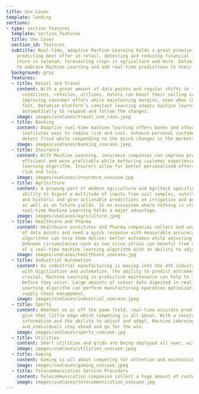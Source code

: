 ```yaml
---
title: Use Cases
template: landing
sections:
- type: section_features
  template: section_features
  title: Use Cases
  section_id: features
  subtitle: Real-time, adaptive Machine Learning holds a great promise in many domains,
    predicting best offer in retail, detecting and reducing financial fraud, fighting
    churn in telecom, forecasting crops in agriculture and more. Datomize helps teams
    to embrace Machine Learning and add real-time predictions to their core business.
  background: gray
  features:
  - title: Retail and Travel
    content: With a great amount of data points and regular shifts in the operating
      conditions, retailes, airlines, hotels can boost their selling capabilities,
      improving consumer offers while maintaining margins, even when conditions change
      fast. Datomize platform’s constant learning adapts machine learning algorithms
      automatically to respond and follow the changes.
    image: images/useCases/travel_use_case.jpeg
  - title: Banking
    content: Adaptive real-time machine learning offers banks and other financial
      institutes ways to reduce risk and cost, enhance personal customer experience,
      detect fraud while responding to the quick changes in the markets.
    image: images/useCases/banking_usecase.jpeg
  - title: Insurance
    content: With Machine Learning, insurance companies can improve predictions, becoming
      efficient and more profitable while bettering customer experience. With an constantly
      learning algorithm, Insurers allow for better personalized offers, reducing
      risk and loss.
    image: images/useCases/insurance_usecase.jpg
  - title: Agriculture
    content: A growing part of modern agriculture and Agritech specifically, is the
      ability to digest a multitude of inputs from soil samples, satellite data, weather
      and historic and give actionable predictions on irrigation and pest control
      as well as on future yields. In an ecosystem where nothing is stable, adaptive
      real-time Machine Learning holds a major advantage.
    image: images/useCases/agriculture.jpeg
  - title: Healthcare and Pharma
    content: Healthcare institutes and Pharma companies collect and analyze huge quantities
      of data points and need a quick response with measurable accuracy. Real-time
      algorithms can help them deliver better outcomes while adjusting to new inputs.
      Unknown circumstances such as new virus strain can benefit from a quick turnaround
      of a real-time machine learning algorithm with an ability to adjust to new inputs.
    image: images/useCases/healthcare_usecase.jpg
  - title: Industrial Automation
    content: As industrial manufacturing is moving into the 4th industrial revolution
      with digitization and automation, the ability to predict outcomes becomes more
      crucial. Machine Learning in predictive maintenance can help to identify malfunctions
      before they occur. Large amounts of sensor data digested in real-time by a Machine
      Learning algorithm can perform manufacturing operation optimization and streamline
      supply chain management.
    image: images/useCases/industrial_usecase.jpeg
  - title: Sports
    content: Whether on or off the game field, real-time accurate predictions can
      give that little edge which competing is all about. With a constant flow of
      information and the ability to adjust and adapt, Machine Learning can help teams
      and individuals stay ahead and go for the win.
    image: images/useCases/sports_usecase.jpg
  - title: Utilities
    content: Smart utilities and grids are being deployed all over, with more data flowing back to control centers for electricity, gas and water. All this data needs to be leveraged with the power of machine learning to create a better, cheaper and more reliable service for customers. Better demand projections, planning, preventive service fault detection and others will utilize real-time accurate modeling which can react to quick changes like storms and unpredictable events to maintain the service people expect. 
    image: images/useCases/utilities_usecase.jpeg
  - title: Gaming
    content: Gaming is all about competing for attention and maintaining a high interest while remaining entertaining. It relationship, adapting to quick changes in consumer behaviour while predicting churn and shifts in a vibrant and fast moving market. Gaming companies can benefit from AI using the huge amount of collected information they have on their players, increasing involvement, stickiness and preventing churn. 
    image: images/useCases/gaming_usecase.jpeg
  - title: Telecommunication Service Providers
    content: Telecommunication companies collect a huge amount of customer usage data as well as network performance information. In the fierce competition and the highly complex environments these companies operate, all this data needs to be leveraged to give the end customer a better personalized experience, preventing customer churn while improving network operation and experience, adapting to changes, faults with better real-time, adaptive models.
    image: images/useCases/telecommunication_usecase.jpg
---
```

